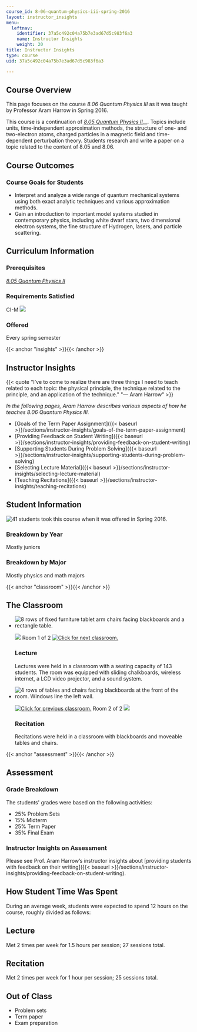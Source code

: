 ```yaml
---
course_id: 8-06-quantum-physics-iii-spring-2016
layout: instructor_insights
menu:
  leftnav:
    identifier: 37a5c492c04a75b7e3ad67d5c983f6a3
    name: Instructor Insights
    weight: 20
title: Instructor Insights
type: course
uid: 37a5c492c04a75b7e3ad67d5c983f6a3

---
```


Course Overview
---------------

This page focuses on the course _8.06 Quantum Physics III_ as it was taught by Professor Aram Harrow in Spring 2016.

This course is a continuation of _[8.05 Quantum Physics II](/courses/8-422-atomic-and-optical-physics-ii-spring-2013/)__._ Topics include units, time-independent approximation methods, the structure of one- and two-electron atoms, charged particles in a magnetic field and time-dependent perturbation theory. Students research and write a paper on a topic related to the content of 8.05 and 8.06.

Course Outcomes
---------------

### Course Goals for Students

*   Interpret and analyze a wide range of quantum mechanical systems using both exact analytic techniques and various approximation methods.
*   Gain an introduction to important model systems studied in contemporary physics, including white dwarf stars, two dimensional electron systems, the fine structure of Hydrogen, lasers, and particle scattering.

Curriculum Information
----------------------

### Prerequisites

_[8.05 Quantum Physics II](/courses/8-422-atomic-and-optical-physics-ii-spring-2013/)_

### Requirements Satisfied

CI-M ![](/images/educator/icon-question-cim.png)

### Offered

Every spring semester

{{< anchor "insights" >}}{{< /anchor >}}

Instructor Insights
-------------------

{{< quote "I’ve to come to realize there are three things I need to teach related to each topic: the physical principle, the technique related to the principle, and an application of the technique." "— Aram Harrow" >}}

_In the following pages, Aram Harrow describes various aspects of how he teaches 8.06 Quantum Physics III._

*   [Goals of the Term Paper Assignment]({{< baseurl >}}/sections/instructor-insights/goals-of-the-term-paper-assignment)
*   [Providing Feedback on Student Writing]({{< baseurl >}}/sections/instructor-insights/providing-feedback-on-student-writing)
*   [Supporting Students During Problem Solving]({{< baseurl >}}/sections/instructor-insights/supporting-students-during-problem-solving)
*   [Selecting Lecture Material]({{< baseurl >}}/sections/instructor-insights/selecting-lecture-material)
*   [Teaching Recitations]({{< baseurl >}}/sections/instructor-insights/teaching-recitations)

Student Information
-------------------

![41 students took this course when it was offered in Spring 2016.](/coursemedia/8-06-quantum-physics-iii-spring-2016/b1bece578fcb3027c7a394dd6cc3a17a_41.png)

### Breakdown by Year

Mostly juniors

### Breakdown by Major

Mostly physics and math majors

{{< anchor "classroom" >}}{{< /anchor >}}

The Classroom
-------------

*   ![8 rows of fixed furniture tablet arm chairs facing blackboards and a rectangle table.](/coursemedia/8-06-quantum-physics-iii-spring-2016/96922b8eff743a1b88234b246acfab95_8.06_1.jpg)
    
    ![](/images/educator/classroom_prev.png) Room 1 of 2 [![Click for next classroom.](/images/educator/classroom_next.png)](#)
    
    ### Lecture
    
    Lectures were held in a classroom with a seating capacity of 143 students. The room was equipped with sliding chalkboards, wireless internet, a LCD video projector, and a sound system.
    
*   ![4 rows of tables and chairs facing blackboards at the front of the room. Windows line the left wall.](/coursemedia/8-06-quantum-physics-iii-spring-2016/3481cb5f7c95cb3042c0b2a64b572c22_8.06_2.jpg)
    
    [![Click for previous classroom.](/images/educator/classroom_prev.png)](#) Room 2 of 2 ![](/images/educator/classroom_next.png)
    
    ### Recitation
    
    Recitations were held in a classroom with blackboards and moveable tables and chairs.
    

{{< anchor "assessment" >}}{{< /anchor >}}

Assessment
----------

### Grade Breakdown

The students' grades were based on the following activities:

- 25% Problem Sets
- 15% Midterm
- 25% Term Paper
- 35% Final Exam

### Instructor Insights on Assessment

Please see Prof. Aram Harrow’s instructor insights about [providing students with feedback on their writing]({{< baseurl >}}/sections/instructor-insights/providing-feedback-on-student-writing).

How Student Time Was Spent
--------------------------

During an average week, students were expected to spend 12 hours on the course, roughly divided as follows:

Lecture
-------

Met 2 times per week for 1.5 hours per session; 27 sessions total.

Recitation
----------

Met 2 times per week for 1 hour per session; 25 sessions total.

Out of Class
------------

*   Problem sets
*   Term paper
*   Exam preparation
